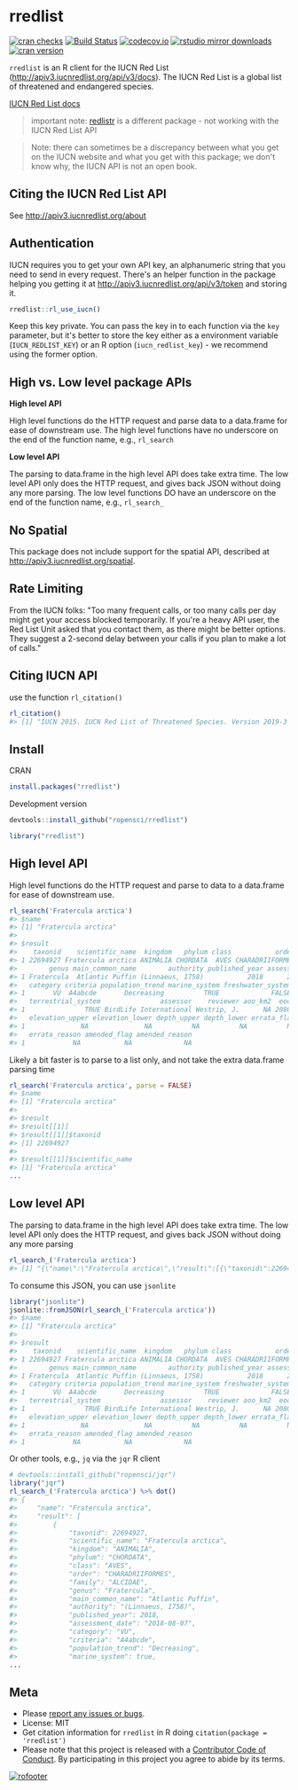 rredlist
========



[![cran checks](https://cranchecks.info/badges/worst/rredlist)](https://cranchecks.info/pkgs/rredlist)
[![Build Status](https://travis-ci.org/ropensci/rredlist.svg?branch=master)](https://travis-ci.org/ropensci/rredlist)
[![codecov.io](https://codecov.io/github/ropensci/rredlist/coverage.svg?branch=master)](https://codecov.io/github/ropensci/rredlist?branch=master)
[![rstudio mirror downloads](http://cranlogs.r-pkg.org/badges/rredlist)](https://github.com/metacran/cranlogs.app)
[![cran version](http://www.r-pkg.org/badges/version/rredlist)](https://cran.r-project.org/package=rredlist)

`rredlist` is an R client for the IUCN Red List (<http://apiv3.iucnredlist.org/api/v3/docs>). 
The IUCN Red List is a global list of threatened and endangered species.

[IUCN Red List docs][docs]

> important note: [redlistr][] is a different package - not working with the IUCN Red List API

> Note: there can sometimes be a discrepancy between what you get on the IUCN website and what
> you get with this package; we don't know why, the IUCN API is not an open book.

## Citing the IUCN Red List API

See <http://apiv3.iucnredlist.org/about>

## Authentication

IUCN requires you to get your own API key, an alphanumeric string that you need to send in every request. There's an helper function in the package helping you getting it at <http://apiv3.iucnredlist.org/api/v3/token> and storing it.


```r
rredlist::rl_use_iucn()
```

Keep this key private. You can pass the key in to each function via the `key` parameter, but it's better to store the key either as a environment variable (`IUCN_REDLIST_KEY`) or an R option (`iucn_redlist_key`) - we recommend using the former option.

## High vs. Low level package APIs

__High level API__

High level functions do the HTTP request and parse data to a data.frame for
ease of downstream use. The high level functions have no underscore on the end
of the function name, e.g., `rl_search`

__Low level API__

The parsing to data.frame in the high level API does take extra time. The low
level API only does the HTTP request, and gives back JSON without doing any
more parsing. The low level functions DO have an underscore on the end
of the function name, e.g., `rl_search_`

## No Spatial

This package does not include support for the spatial API, described at
<http://apiv3.iucnredlist.org/spatial>.

## Rate Limiting

From the IUCN folks: "Too many frequent calls, or too many calls per day
might get your access blocked temporarily. If you're a heavy API user, the
Red List Unit asked that you contact them, as there might be better options.
They suggest a 2-second delay between your calls if you plan to make a
lot of calls."

## Citing IUCN API

use the function `rl_citation()`


```r
rl_citation()
#> [1] "IUCN 2015. IUCN Red List of Threatened Species. Version 2019-3 <www.iucnredlist.org>"
```


## Install

CRAN


```r
install.packages("rredlist")
```

Development version


```r
devtools::install_github("ropensci/rredlist")
```


```r
library("rredlist")
```

## High level API

High level functions do the HTTP request and parse to data to a data.frame for ease
of downstream use.


```r
rl_search('Fratercula arctica')
#> $name
#> [1] "Fratercula arctica"
#> 
#> $result
#>    taxonid    scientific_name  kingdom   phylum class           order  family
#> 1 22694927 Fratercula arctica ANIMALIA CHORDATA  AVES CHARADRIIFORMES ALCIDAE
#>        genus main_common_name        authority published_year assessment_date
#> 1 Fratercula  Atlantic Puffin (Linnaeus, 1758)           2018      2018-08-07
#>   category criteria population_trend marine_system freshwater_system
#> 1       VU  A4abcde       Decreasing          TRUE             FALSE
#>   terrestrial_system               assessor    reviewer aoo_km2  eoo_km2
#> 1               TRUE BirdLife International Westrip, J.      NA 20800000
#>   elevation_upper elevation_lower depth_upper depth_lower errata_flag
#> 1              NA              NA          NA          NA          NA
#>   errata_reason amended_flag amended_reason
#> 1            NA           NA             NA
```

Likely a bit faster is to parse to a list only, and not take the extra data.frame parsing time


```r
rl_search('Fratercula arctica', parse = FALSE)
#> $name
#> [1] "Fratercula arctica"
#> 
#> $result
#> $result[[1]]
#> $result[[1]]$taxonid
#> [1] 22694927
#> 
#> $result[[1]]$scientific_name
#> [1] "Fratercula arctica"
...
```

## Low level API

The parsing to data.frame in the high level API does take extra time. The low level API
only does the HTTP request, and gives back JSON without doing any more parsing


```r
rl_search_('Fratercula arctica')
#> [1] "{\"name\":\"Fratercula arctica\",\"result\":[{\"taxonid\":22694927,\"scientific_name\":\"Fratercula arctica\",\"kingdom\":\"ANIMALIA\",\"phylum\":\"CHORDATA\",\"class\":\"AVES\",\"order\":\"CHARADRIIFORMES\",\"family\":\"ALCIDAE\",\"genus\":\"Fratercula\",\"main_common_name\":\"Atlantic Puffin\",\"authority\":\"(Linnaeus, 1758)\",\"published_year\":2018,\"assessment_date\":\"2018-08-07\",\"category\":\"VU\",\"criteria\":\"A4abcde\",\"population_trend\":\"Decreasing\",\"marine_system\":true,\"freshwater_system\":false,\"terrestrial_system\":true,\"assessor\":\"BirdLife International\",\"reviewer\":\"Westrip, J.\",\"aoo_km2\":null,\"eoo_km2\":\"20800000\",\"elevation_upper\":null,\"elevation_lower\":null,\"depth_upper\":null,\"depth_lower\":null,\"errata_flag\":null,\"errata_reason\":null,\"amended_flag\":null,\"amended_reason\":null}]}"
```

To consume this JSON, you can use `jsonlite`


```r
library("jsonlite")
jsonlite::fromJSON(rl_search_('Fratercula arctica'))
#> $name
#> [1] "Fratercula arctica"
#> 
#> $result
#>    taxonid    scientific_name  kingdom   phylum class           order  family
#> 1 22694927 Fratercula arctica ANIMALIA CHORDATA  AVES CHARADRIIFORMES ALCIDAE
#>        genus main_common_name        authority published_year assessment_date
#> 1 Fratercula  Atlantic Puffin (Linnaeus, 1758)           2018      2018-08-07
#>   category criteria population_trend marine_system freshwater_system
#> 1       VU  A4abcde       Decreasing          TRUE             FALSE
#>   terrestrial_system               assessor    reviewer aoo_km2  eoo_km2
#> 1               TRUE BirdLife International Westrip, J.      NA 20800000
#>   elevation_upper elevation_lower depth_upper depth_lower errata_flag
#> 1              NA              NA          NA          NA          NA
#>   errata_reason amended_flag amended_reason
#> 1            NA           NA             NA
```

Or other tools, e.g., `jq` via the `jqr` R client


```r
# devtools::install_github("ropensci/jqr")
library("jqr")
rl_search_('Fratercula arctica') %>% dot()
#> {
#>     "name": "Fratercula arctica",
#>     "result": [
#>         {
#>             "taxonid": 22694927,
#>             "scientific_name": "Fratercula arctica",
#>             "kingdom": "ANIMALIA",
#>             "phylum": "CHORDATA",
#>             "class": "AVES",
#>             "order": "CHARADRIIFORMES",
#>             "family": "ALCIDAE",
#>             "genus": "Fratercula",
#>             "main_common_name": "Atlantic Puffin",
#>             "authority": "(Linnaeus, 1758)",
#>             "published_year": 2018,
#>             "assessment_date": "2018-08-07",
#>             "category": "VU",
#>             "criteria": "A4abcde",
#>             "population_trend": "Decreasing",
#>             "marine_system": true,
...
```

## Meta

* Please [report any issues or bugs](https://github.com/ropensci/rredlist/issues).
* License: MIT
* Get citation information for `rredlist` in R doing `citation(package = 'rredlist')`
* Please note that this project is released with a [Contributor Code of Conduct][coc]. By participating in this project you agree to abide by its terms.

[![rofooter](https://ropensci.org/public_images/github_footer.png)](https://ropensci.org)



[docs]: http://apiv3.iucnredlist.org/api/v3/docs
[token]: http://apiv3.iucnredlist.org/api/v3/token
[redlistr]: https://github.com/red-list-ecosystem/redlistr
[coc]: https://github.com/ropensci/rredlist/blob/master/CODE_OF_CONDUCT.md

